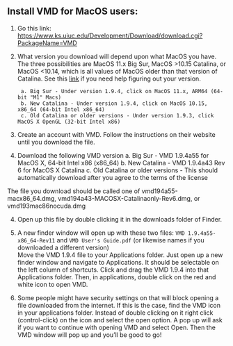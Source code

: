 ## Install VMD for MacOS users:

1. Go this link: https://www.ks.uiuc.edu/Development/Download/download.cgi?PackageName=VMD

2. What version you download will depend upon what MacOS you have. The three possibilities are MacOS 11.x Big Sur, MacOS >10.15 Catalina, or MacOS \<10.14, which is all values of MacOS older than that version of Catalina.
See this [link](https://support.apple.com/en-us/HT201260) if you need help figuring out your version.

        a. Big Sur - Under version 1.9.4, click on MacOS 11.x, ARM64 (64-bit "M1" Macs)
        b. New Catalina - Under version 1.9.4, click on MacOS 10.15, x86_64 (64-bit Intel x86_64)
        c. Old Catalina or older versions - Under version 1.9.3, click MacOS X OpenGL (32-bit Intel x86) 

3. Create an account with VMD. Follow the instructions on their website until you download the file.

4. Download the following VMD version
        a. Big Sur - VMD 1.9.4a55 for MacOS X, 64-bit Intel x86 (x86_64)
        b. New Catalina - VMD 1.9.4a43 Rev 6 for MacOS X Catalina
        c. Old Catalina or older versions - This should automatically download after you agree to the terms of the license
        
The file you download should be called one of vmd194a55-macx86_64.dmg, vmd194a43-MACOSX-Catalinaonly-Rev6.dmg, or vmd193mac86nocuda.dmg

4. Open up this file by double clicking it in the downloads folder of Finder.

5. A new finder window will open up with these two files: `VMD 1.9.4a55-x86_64-Rev11` and `VMD User's Guide.pdf` (or likewise names if you downloaded a different version) <br/>
Move the VMD 1.9.4 file to your Applications folder. Just open up a new finder window and navigate to Applications. It should be selectable on the left column of shortcuts. Click and drag the VMD 1.9.4 into that Applications folder. Then, in applications, double click on the red and white icon to open VMD.

6. Some people might have security settings on that will block opening a file downloaded from the internet. If this is the case, find the VMD icon in your applications folder. Instead of double clicking on it right click (control-click) on the icon and select the open option. A pop up will ask if you want to continue with opening VMD and select Open. Then the VMD window will pop up and you’ll be good to go!
